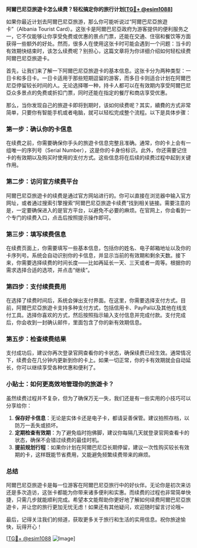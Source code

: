 **阿爾巴尼亞旅遊卡怎么续费？轻松搞定你的旅行计划[[TG💪+ @esim1088](https://t.me/s/esim1088)]**

如果你最近计划去阿爾巴尼亞旅游，那么你可能听说过“阿爾巴尼亞旅遊卡”（Albania Tourist Card）。这张卡是阿爾巴尼亞政府为游客提供的便利服务之一，它不仅能够让你享受免费或优惠的景点门票，还能在交通、住宿和餐饮等方面获得一些额外的好处。然而，很多人在使用这张卡时可能会遇到一个问题：当卡的有效期快结束时，该怎么续费呢？别担心，这篇文章将为你详细介绍如何轻松续费阿爾巴尼亞旅遊卡。

首先，让我们来了解一下阿爾巴尼亞旅遊卡的基本信息。这张卡分为两种类型：一日卡和多日卡。一日卡适用于那些短期逗留的游客，而多日卡则适合计划在阿爾巴尼亞停留较长时间的人。无论选择哪一种，持卡人都可以在有效期内享受阿爾巴尼亞众多景点的免费或折扣门票，同时还能在指定的餐厅和商店享受优惠。

那么，当你发现自己的旅遊卡即将到期时，该如何续费呢？其实，續費的方式非常简单，只要你有智能手机或者电脑，就可以轻松完成整个流程。以下是具体步骤：

### **第一步：确认你的卡信息**
在续费之前，你需要确保你手头的旅遊卡信息完整且准确。通常，你的卡上会有一组唯一的序列号（Serial Number），这是你的卡身份标识。此外，你还需要记住卡的有效期以及购买时使用的支付方式。这些信息将在后续的续费过程中起到关键作用。

### **第二步：访问官方续费平台**
阿爾巴尼亞旅遊卡的续费是通过官方网站进行的。你可以直接在浏览器中输入官方网址，或者通过搜索引擎搜索“阿爾巴尼亞旅遊卡续费”找到相关链接。需要注意的是，一定要确保进入的是官方平台，以避免不必要的麻烦。在官网上，你会看到一个专门的续费入口，点击后按照提示操作即可。

### **第三步：填写续费信息**
在续费页面上，你需要填写一些基本信息，包括你的姓名、电子邮箱地址以及你的卡序列号。系统会自动识别你的卡信息，并显示当前的有效期和剩余天数。接下来，你需要选择续费的时间长度——比如再延长一天、三天或者一周等。根据你的需求选择合适的选项，并点击“继续”。

### **第四步：支付续费费用**
在选择了续费时间后，系统会弹出支付界面。在这里，你需要选择支付方式。目前，阿爾巴尼亞旅遊卡支持多种支付方式，包括信用卡、PayPal以及其他在线支付工具。选择你喜欢的方式，然后按照指示输入支付信息并完成付款。支付完成后，你会收到一封确认邮件，里面包含了你的新有效期信息。

### **第五步：检查续费结果**
支付成功后，建议你再次登录官网查看你的卡状态，确保续费已经生效。通常情况下，续费会在几分钟内更新到你的卡上。如果一切正常，你的卡有效期就会自动延长，你可以继续享受各种优惠和便利了。

### **小贴士：如何更高效地管理你的旅遊卡？**
虽然续费过程并不复杂，但为了确保万无一失，我们还是有一些实用的小技巧可以分享给你：

1. **保存好卡信息**：无论是实体卡还是电子卡，都请妥善保管。建议拍照存档，以防万一丢失或损坏。
2. **定期检查有效期**：为了避免临时抱佛脚，建议你每隔几天就登录官网查看卡的状态，确保不会错过续费的最佳时机。
3. **提前规划行程**：如果你计划在阿爾巴尼亞长期停留，建议一次性购买较长有效期的卡，这样既能节省费用，又能避免频繁续费带来的麻烦。

### **总结**
阿爾巴尼亞旅遊卡是每一位游客在阿爾巴尼亞旅行中的好伙伴。无论你是初次来访还是多次造访，这张卡都能为你带来诸多便利和实惠。而续费的过程也非常简单快捷，只需几步就能顺利完成。希望本文能帮助你更好地了解如何续费阿爾巴尼亞旅遊卡，并让您的旅行更加无忧无虑！如果还有其他疑问，欢迎随时留言讨论哦~

最后，记得关注我们的频道，获取更多关于旅行和生活的实用信息。祝你旅途愉快，玩得开心！

[[TG💪+ @esim1088](https://t.me/s/esim1088) ![Image](https://i.postimg.cc/4NQfJmqS/Snipaste-2025-05-13-00-14-12.png)]